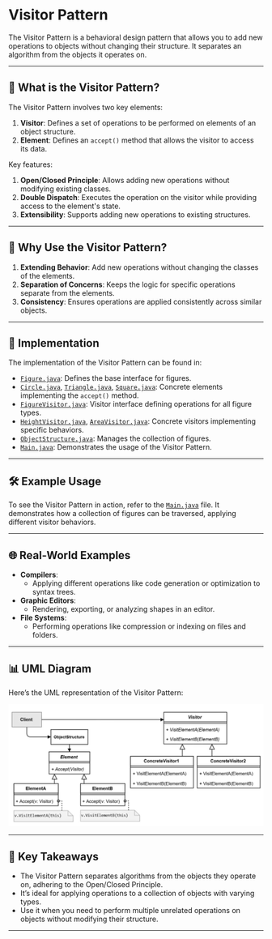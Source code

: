 # Visitor Pattern

The Visitor Pattern is a behavioral design pattern that allows you to add new operations to objects without changing their structure. It separates an algorithm from the objects it operates on.

---

## 📖 What is the Visitor Pattern?

The Visitor Pattern involves two key elements: 
1. **Visitor**: Defines a set of operations to be performed on elements of an object structure.
2. **Element**: Defines an `accept()` method that allows the visitor to access its data.

Key features:
1. **Open/Closed Principle**: Allows adding new operations without modifying existing classes.
2. **Double Dispatch**: Executes the operation on the visitor while providing access to the element's state.
3. **Extensibility**: Supports adding new operations to existing structures.

---

## 🤔 Why Use the Visitor Pattern?

1. **Extending Behavior**: Add new operations without changing the classes of the elements.
2. **Separation of Concerns**: Keeps the logic for specific operations separate from the elements.
3. **Consistency**: Ensures operations are applied consistently across similar objects.

---

## 🔧 Implementation

The implementation of the Visitor Pattern can be found in:
- [`Figure.java`](./Figure.java): Defines the base interface for figures.
- [`Circle.java`](./Circle.java), [`Triangle.java`](./Triangle.java), [`Square.java`](./Square.java): Concrete elements implementing the `accept()` method.
- [`FigureVisitor.java`](./FigureVisitor.java): Visitor interface defining operations for all figure types.
- [`HeightVisitor.java`](./HeightVisitor.java), [`AreaVisitor.java`](./AreaVisitor.java): Concrete visitors implementing specific behaviors.
- [`ObjectStructure.java`](./ObjectStructure.java): Manages the collection of figures.
- [`Main.java`](./Main.java): Demonstrates the usage of the Visitor Pattern.

---

## 🛠️ Example Usage

To see the Visitor Pattern in action, refer to the [`Main.java`](./Main.java) file. It demonstrates how a collection of figures can be traversed, applying different visitor behaviors.

---

## 🌐 Real-World Examples

- **Compilers**:
  - Applying different operations like code generation or optimization to syntax trees.
- **Graphic Editors**:
  - Rendering, exporting, or analyzing shapes in an editor.
- **File Systems**:
  - Performing operations like compression or indexing on files and folders.

---

## 📊 UML Diagram

Here’s the UML representation of the Visitor Pattern:

![Visitor UML](./visitor_uml.png)

---

## 📝 Key Takeaways

- The Visitor Pattern separates algorithms from the objects they operate on, adhering to the Open/Closed Principle.
- It’s ideal for applying operations to a collection of objects with varying types.
- Use it when you need to perform multiple unrelated operations on objects without modifying their structure.

---
